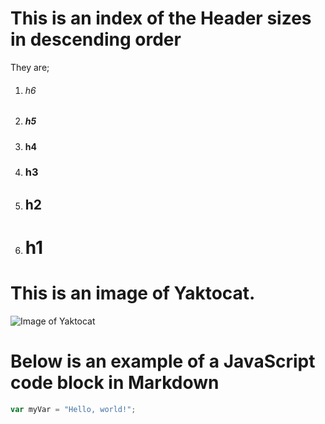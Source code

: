 # This is an index of the Header sizes in descending order

They are;
1. ###### h6
3. ##### h5
4. #### h4 
5. ### h3
6. ## h2
7. # h1


# This is an image of Yaktocat.

![Image of Yaktocat](https://octodex.github.com/images/yaktocat.png)


# Below is an example of a JavaScript code block in Markdown

``` javascript
var myVar = "Hello, world!";
```

